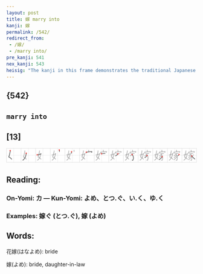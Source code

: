 ```yaml
---
layout: post
title: 嫁 marry into
kanji: 嫁
permalink: /542/
redirect_from:
 - /嫁/
 - /marry into/
pre_kanji: 541
nex_kanji: 543
heisig: "The kanji in this frame demonstrates the traditional Japanese approach to marriage: it is the <i>woman</i> who leaves her family for another <i>house</i>hold, thus <b>marrying into</b> a man's family."
---
```


## {542}

## `marry into`

## [13]

<div class="stroke"><img src="../images/E5AB81.png" /></div>

## Reading:

### On-Yomi: カ &mdash; Kun-Yomi: よめ、とつ.ぐ、い.く、ゆ.く

### Examples: 嫁ぐ (とつ.ぐ), 嫁 (よめ)

## Words:

花嫁(はなよめ): bride

嫁(よめ): bride, daughter-in-law
